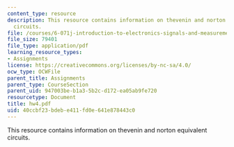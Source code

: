 ```yaml
---
content_type: resource
description: This resource contains information on thevenin and norton equivalent
  circuits.
file: /courses/6-071j-introduction-to-electronics-signals-and-measurement-spring-2006/40ccbf23bdebe411fd0e641e878443c0_hw4.pdf
file_size: 79401
file_type: application/pdf
learning_resource_types:
- Assignments
license: https://creativecommons.org/licenses/by-nc-sa/4.0/
ocw_type: OCWFile
parent_title: Assignments
parent_type: CourseSection
parent_uid: 947003be-b1a3-5b2c-d172-ea05ab9fe720
resourcetype: Document
title: hw4.pdf
uid: 40ccbf23-bdeb-e411-fd0e-641e878443c0
---
```

This resource contains information on thevenin and norton equivalent circuits.
